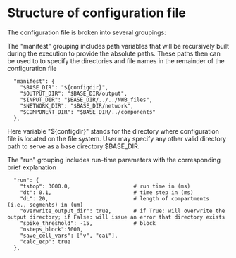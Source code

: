 # Structure of configuration file
The configuration file is broken into several groupings:

The "manifest" grouping includes path variables that will be recursively built during the execution to provide the absolute paths. These paths then can be used to to specify the directories and file names in the remainder of the configuration file 
```
  "manifest": {
    "$BASE_DIR": "${configdir}",
    "$OUTPUT_DIR": "$BASE_DIR/output",
    "$INPUT_DIR": "$BASE_DIR/../../NWB_files",
    "$NETWORK_DIR": "$BASE_DIR/network",
    "$COMPONENT_DIR": "$BASE_DIR/../components"
  },
```
Here variable "${configdir}" stands for the directory where configuration file is located on the file system. User may specify any other valid directory path to serve as a base directory $BASE_DIR.

The "run" grouping includes run-time parameters with the corresponding brief explanation


```
  "run": {
    "tstop": 3000.0,					# run time in (ms)
    "dt": 0.1,							# time step in (ms)	
    "dL": 20,							# length of compartments (i.e., segments) in (um)
    "overwrite_output_dir": true,		# if True: will overwrite the output directory; if False: will issue an error that directory exists
    "spike_threshold": -15,				# block
    "nsteps_block":5000,
    "save_cell_vars": ["v", "cai"],
    "calc_ecp": true
  },
```
